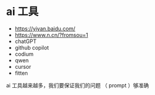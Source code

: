 # ai 工具

- https://yiyan.baidu.com/
- https://www.n.cn/?fromsou=1
- chatGPT
- github copilot
- codium
- qwen
- cursor
- fitten

ai 工具越来越多，我们要保证我们的问题 （ prompt ）够准确
